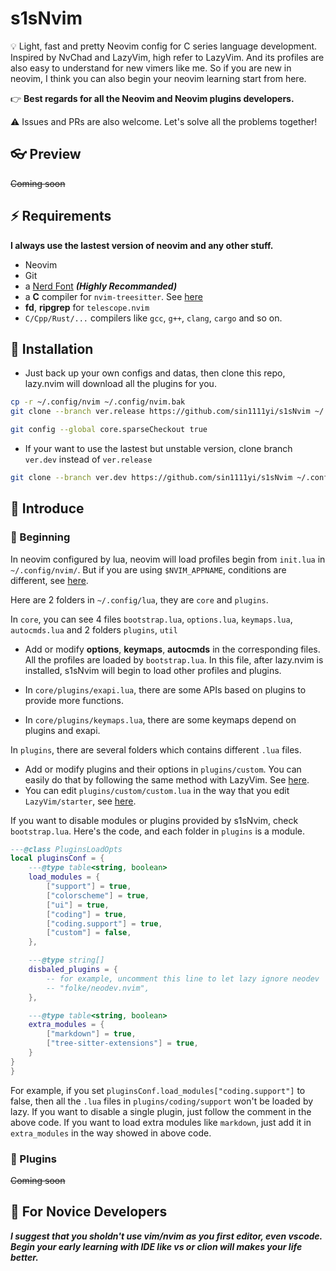 # s1sNvim

💡 Light, fast and pretty Neovim config for C series language development. Inspired by NvChad and LazyVim, high refer to LazyVim. And its profiles are also easy to understand for new vimers like me. So if you are new in neovim, I think you can also begin your neovim learning start from here.

👉 **Best regards for all the Neovim and Neovim plugins developers.**

⚠️ Issues and PRs are also welcome. Let's solve all the problems together!

## 👓 Preview

~~Coming soon~~

## ⚡️ Requirements

**I always use the lastest version of neovim and any other stuff.**

- Neovim
- Git
- a [Nerd Font](https://www.nerdfonts.com/) **_(Highly Recommanded)_**
- a **C** compiler for `nvim-treesitter`. See [here](https://github.com/nvim-treesitter/nvim-treesitter#requirements)
- **fd**, **ripgrep** for `telescope.nvim`
- `C/Cpp/Rust/...` compilers like `gcc`, `g++`, `clang`, `cargo` and so on. 

## 🚀 Installation

- Just back up your own configs and datas, then clone this repo, lazy.nvim will download all the plugins for you.

```bash
cp -r ~/.config/nvim ~/.config/nvim.bak
git clone --branch ver.release https://github.com/sin1111yi/s1sNvim ~/.config/nvim

git config --global core.sparseCheckout true
```

- If your want to use the lastest but unstable version, clone branch `ver.dev` instead of `ver.release`

```bash
git clone --branch ver.dev https://github.com/sin1111yi/s1sNvim ~/.config/nvim
```

## 📖 Introduce

### 🫱 Beginning

In neovim configured by lua, neovim will load profiles begin from `init.lua` in `~/.config/nvim/`. But if you are using `$NVIM_APPNAME`, conditions are different, see [here](https://neovim.io/doc/user/starting.html).

Here are 2 folders in `~/.config/lua`, they are `core` and `plugins`.

In `core`, you can see 4 files `bootstrap.lua`, `options.lua`, `keymaps.lua`, `autocmds.lua` and 2 folders `plugins`, `util`

- Add or modify **options**, **keymaps**, **autocmds** in the corresponding files. All the profiles are loaded by `bootstrap.lua`. In this file, after lazy.nvim is installed, s1sNvim will begin to load other profiles and plugins.

- In `core/plugins/exapi.lua`, there are some APIs based on plugins to provide more functions.

- In `core/plugins/keymaps.lua`, there are some keymaps depend on plugins and exapi.

In `plugins`, there are several folders which contains different `.lua` files.

- Add or modify plugins and their options in `plugins/custom`. You can easily do that by following the same method with LazyVim. See [here](https://www.lazyvim.org/configuration/plugins). 
- You can edit `plugins/custom/custom.lua` in the way that you edit `LazyVim/starter`, see [here](https://github.com/LazyVim/starter/blob/main/lua/plugins/example.lua).

If you want to disable modules or plugins provided by s1sNvim, check `bootstrap.lua`. Here's the code, and each folder in `plugins` is a module.
 
```lua
---@class PluginsLoadOpts
local pluginsConf = {
    ---@type table<string, boolean>
    load_modules = {
        ["support"] = true,
        ["colorscheme"] = true,
        ["ui"] = true,
        ["coding"] = true,
        ["coding.support"] = true,
        ["custom"] = false,
    },

    ---@type string[]
    disbaled_plugins = {
        -- for example, uncomment this line to let lazy ignore neodev
        -- "folke/neodev.nvim",
    },

    ---@type table<string, boolean>
    extra_modules = {
        ["markdown"] = true,
        ["tree-sitter-extensions"] = true,
    }
}
}
```
For example, if you set `pluginsConf.load_modules["coding.support"]` to false, then all the `.lua` files in `plugins/coding/support` won't be loaded by lazy. If you want to disable a single plugin, just follow the comment in the above code. If you want to load extra modules like `markdown`, just add it in `extra_modules` in the way showed in above code.

### 🦾 Plugins

~~Coming soon~~

## 🏁 For Novice Developers
**_I suggest that you sholdn't use vim/nvim as you first editor, even vscode. Begin your early learning with IDE like vs or clion will makes your life better._**
